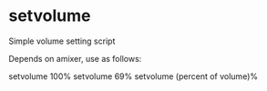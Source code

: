 # setvolume
Simple volume setting script

Depends on amixer, use as follows:

setvolume 100%
setvolume 69%
setvolume (percent of volume)%
